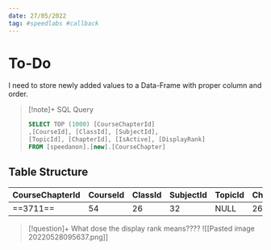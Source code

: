 ```yaml
---
date: 27/05/2022
tag: #speedlabs #callback
---
```


# To-Do
I need to store newly added values to a Data-Frame with proper column and order.

> [!note]+ SQL Query
> ``` sql
> SELECT TOP (1000) [CourseChapterId]
> ,[CourseId], [ClassId], [SubjectId], 
> [TopicId], [ChapterId], [IsActive], [DisplayRank]
> FROM [speedanon].[new].[CourseChapter]
> ```

## Table Structure
CourseChapterId | CourseId | ClassId | SubjectId | TopicId | ChapterId | IsActive
----------------|----------|---------|-----------|---------|-----------|----------
==3711== | 54 | 26 |32 |NULL | 2601 | 1 | 1

> [!question]+ What dose the display rank means????
> ![[Pasted image 20220528095637.png]]
